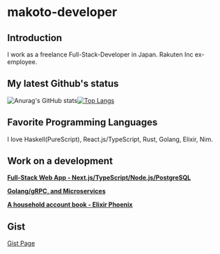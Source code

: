 # makoto-developer

## Introduction
I work as a freelance Full-Stack-Developer in Japan.
Rakuten Inc ex-employee.

## My latest Github's status
![Anurag's GitHub stats](https://github-readme-stats.vercel.app/api?username=makoto-developer&count_private=true)[![Top Langs](https://github-readme-stats.vercel.app/api/top-langs/?username=makoto-developer&layout=compact&hide=javascript)](https://github.com/anuraghazra/github-readme-stats)

## Favorite Programming Languages
I love Haskell(PureScript), React.js/TypeScript, Rust, Golang, Elixir, Nim.

## Work on a development

**[Full-Stack Web App - Next.js/TypeScript/Node.js/PostgreSQL](https://github.com/makoto-developer/next-ts-redux-template-top)**

**[Golang/gRPC, and Microservices](https://github.com/makoto-developer/grpc_microservices_sample)**

**[A household account book - Elixir Phoenix](https://github.com/makoto-developer/kakeibo)**

## Gist

[Gist Page](https://gist.github.com/makoto-developer)

